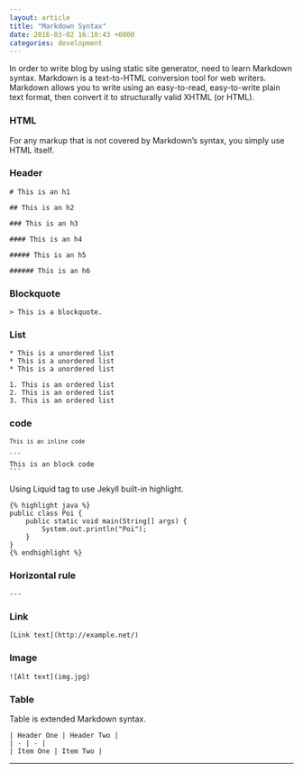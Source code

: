 ```yaml
---
layout: article
title: "Markdown Syntax"
date: 2016-03-02 16:10:43 +0800
categories: development
---
```


In order to write blog by using static site generator, need to learn Markdown syntax. Markdown is a text-to-HTML conversion tool for web writers. Markdown allows you to write using an easy-to-read, easy-to-write plain text format, then convert it to structurally valid XHTML (or HTML).

### HTML

For any markup that is not covered by Markdown’s syntax, you simply use HTML itself.

### Header

`# This is an h1`

`## This is an h2`

`### This is an h3`

`#### This is an h4`

`##### This is an h5`

`###### This is an h6`

### Blockquote

`> This is a blockquote.`

### List

```
* This is a unordered list
* This is a unordered list
* This is a unordered list
```

```
1. This is an ordered list
2. This is an ordered list
3. This is an ordered list
```

### code

<code>`This is an inline code`</code>

````
```
This is an block code
```
````

Using Liquid tag to use Jekyll built-in highlight.

<pre><code>&#123;% highlight java %&#125;
public class Poi {
    public static void main(String[] args) {
        System.out.println("Poi");
    }
}
&#123;% endhighlight %&#125;
</code></pre>

### Horizontal rule

`---`

### Link

`[Link text](http://example.net/)`

### Image

`![Alt text](img.jpg)`

### Table

Table is extended Markdown syntax.

```
| Header One | Header Two |
| - | - |
| Item One | Item Two |
```
---
